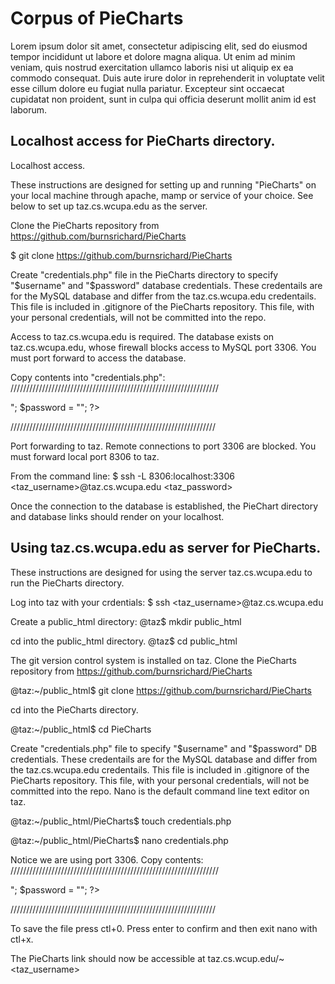 # Corpus  of PieCharts #

Lorem ipsum dolor sit amet, consectetur adipiscing elit, sed do eiusmod tempor incididunt ut labore
et dolore magna aliqua. Ut enim ad minim veniam, quis nostrud exercitation ullamco laboris nisi ut
aliquip ex ea commodo consequat. Duis aute irure dolor in reprehenderit in voluptate velit esse
cillum dolore eu fugiat nulla pariatur. Excepteur sint occaecat cupidatat non proident, sunt in culpa
qui officia deserunt mollit anim id est laborum.

## Localhost access for PieCharts directory. ##

Localhost access.

These instructions are designed for setting up and running "PieCharts" on your local machine 
through apache, mamp or service of your choice. See below to set up taz.cs.wcupa.edu as the 
server.

Clone the PieCharts repository from https://github.com/burnsrichard/PieCharts

$ git clone https://github.com/burnsrichard/PieCharts

Create "credentials.php" file in the PieCharts directory to specify "$username" and "$password" 
database credentials. These credentails are for the MySQL database and differ from the 
taz.cs.wcupa.edu credentails. This file is included in .gitignore of the PieCharts repository. 
This file, with your personal credentials, will not be committed into the repo.

Access to taz.cs.wcupa.edu is required. The database exists on taz.cs.wcupa.edu, whose firewall
blocks access to MySQL port 3306. You must port forward to access the database. 

Copy contents into "credentials.php":
//////////////////////////////////////////////////////////////////
<?php

$host = "127.0.0.1";
$port = 8306;              // forwarded port

//taz MySQL credentials
$dbname = "PieCharts";
$username = "<mysql_username>";
$password = "<mysql_password>";

?>
/////////////////////////////////////////////////////////////////

Port forwarding to taz. 
Remote connections to port 3306 are blocked. You must forward local port 8306 to taz.

From the command line: 
$ ssh -L 8306:localhost:3306 <taz_username>@taz.cs.wcupa.edu
<taz_password>

Once the connection to the database is established, the PieChart directory and database links 
should render on your localhost.


## Using taz.cs.wcupa.edu as server for PieCharts. ##


These instructions are designed for using the server taz.cs.wcupa.edu to run the PieCharts directory.

Log into taz with your crdentials:
$ ssh <taz_username>@taz.cs.wcupa.edu

Create a public_html directory:
@taz$ mkdir public_html

cd into the public_html directory.
@taz$ cd public_html

The git version control system is installed on taz.
Clone the PieCharts repository from https://github.com/burnsrichard/PieCharts

@taz:~/public_html$ git clone https://github.com/burnsrichard/PieCharts

cd into the PieCharts directory.

@taz:~/public_html$ cd PieCharts

Create "credentials.php" file to specify "$username" and "$password" DB credentials. These
credentails are for the MySQL database and differ from the taz.cs.wcupa.edu credentails.
This file is included in .gitignore of the PieCharts repository. This file, with your personal
credentials, will not be committed into the repo. Nano is the default command line text editor 
on taz.

@taz:~/public_html/PieCharts$ touch credentials.php

@taz:~/public_html/PieCharts$ nano credentials.php

Notice we are using port 3306. Copy contents:
//////////////////////////////////////////////////////////////////
<?php

$host = "127.0.0.1";
$port = 3306;            

//taz MySQL credentials
$dbname = "PieCharts";
$username = "<mysql_username>";
$password = "<mysql_password>";

?>
/////////////////////////////////////////////////////////////////

To save the file press ctl+0. Press enter to confirm and then exit nano with ctl+x.

The PieCharts link should now be accessible at taz.cs.wcup.edu/~<taz_username>
